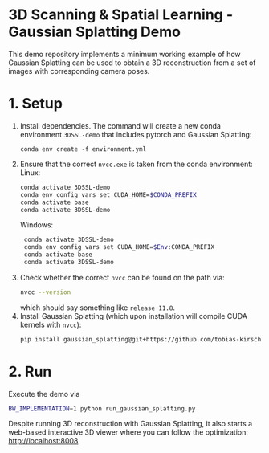 # 3D Scanning & Spatial Learning - Gaussian Splatting Demo

This demo repository implements a minimum working example of how Gaussian Splatting can be used to obtain a 3D reconstruction from a set of images with corresponding camera poses.

# 1. Setup

1. Install dependencies. The command will create a new conda environment `3DSSL-demo` that includes pytorch and Gaussian Splatting:
    ```shell
    conda env create -f environment.yml
    ```
2. Ensure that the correct `nvcc.exe` is taken from the conda environment:  
   Linux:
    ```bash
    conda activate 3DSSL-demo
    conda env config vars set CUDA_HOME=$CONDA_PREFIX
    conda activate base
    conda activate 3DSSL-demo
    ```
   Windows: 
   ```bash
    conda activate 3DSSL-demo
    conda env config vars set CUDA_HOME=$Env:CONDA_PREFIX
    conda activate base
    conda activate 3DSSL-demo
    ```
3. Check whether the correct `nvcc` can be found on the path via:
    ```bash
    nvcc --version
    ```
    which should say something like `release 11.8`.   
4. Install Gaussian Splatting (which upon installation will compile CUDA kernels with `nvcc`):
    ```bash
    pip install gaussian_splatting@git+https://github.com/tobias-kirschstein/gaussian-splatting.git
    ```
# 2. Run
Execute the demo via
```bash
BW_IMPLEMENTATION=1 python run_gaussian_splatting.py
```

Despite running 3D reconstruction with Gaussian Splatting, it also starts a web-based interactive 3D viewer where you can follow the optimization:
[http://localhost:8008](http://localhost:8008)